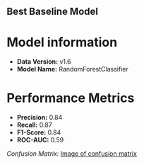 ## Best Baseline Model

# Model information
* **Data Version:** v1.6
* **Model Name:** RandomForestClassifier

# Performance Metrics
* **Precision:** 0.84
* **Recall:** 0.87
* **F1-Score:** 0.84
* **ROC-AUC:** 0.59

*Confusion Matrix:*
[Image of confusion matrix](report/v1.6_RandomForestClassifier_confusion_matrix.png)
